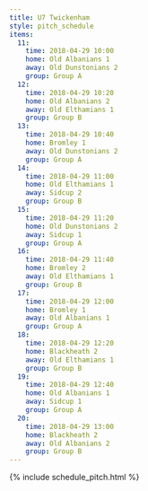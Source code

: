 ```yaml
---
title: U7 Twickenham
style: pitch_schedule
items:
  11:
    time: 2018-04-29 10:00
    home: Old Albanians 1
    away: Old Dunstonians 2
    group: Group A
  12:
    time: 2018-04-29 10:20
    home: Old Albanians 2
    away: Old Elthamians 1
    group: Group B
  13:
    time: 2018-04-29 10:40
    home: Bromley 1
    away: Old Dunstonians 2
    group: Group A
  14:
    time: 2018-04-29 11:00
    home: Old Elthamians 1
    away: Sidcup 2
    group: Group B
  15:
    time: 2018-04-29 11:20
    home: Old Dunstonians 2
    away: Sidcup 1
    group: Group A
  16:
    time: 2018-04-29 11:40
    home: Bromley 2
    away: Old Elthamians 1
    group: Group B
  17:
    time: 2018-04-29 12:00
    home: Bromley 1
    away: Old Albanians 1
    group: Group A
  18:
    time: 2018-04-29 12:20
    home: Blackheath 2
    away: Old Elthamians 1
    group: Group B
  19:
    time: 2018-04-29 12:40
    home: Old Albanians 1
    away: Sidcup 1
    group: Group A
  20:
    time: 2018-04-29 13:00
    home: Blackheath 2
    away: Old Albanians 2
    group: Group B
---
```


{% include schedule_pitch.html %}
